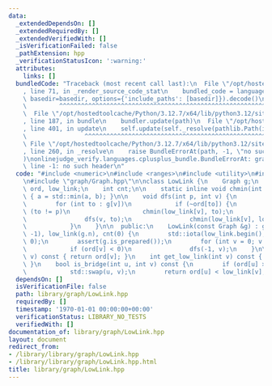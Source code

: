 ```yaml
---
data:
  _extendedDependsOn: []
  _extendedRequiredBy: []
  _extendedVerifiedWith: []
  _isVerificationFailed: false
  _pathExtension: hpp
  _verificationStatusIcon: ':warning:'
  attributes:
    links: []
  bundledCode: "Traceback (most recent call last):\n  File \"/opt/hostedtoolcache/Python/3.12.7/x64/lib/python3.12/site-packages/onlinejudge_verify/documentation/build.py\"\
    , line 71, in _render_source_code_stat\n    bundled_code = language.bundle(stat.path,\
    \ basedir=basedir, options={'include_paths': [basedir]}).decode()\n          \
    \         ^^^^^^^^^^^^^^^^^^^^^^^^^^^^^^^^^^^^^^^^^^^^^^^^^^^^^^^^^^^^^^^^^^^^^^^^^^^^^^^^^\n\
    \  File \"/opt/hostedtoolcache/Python/3.12.7/x64/lib/python3.12/site-packages/onlinejudge_verify/languages/cplusplus.py\"\
    , line 187, in bundle\n    bundler.update(path)\n  File \"/opt/hostedtoolcache/Python/3.12.7/x64/lib/python3.12/site-packages/onlinejudge_verify/languages/cplusplus_bundle.py\"\
    , line 401, in update\n    self.update(self._resolve(pathlib.Path(included), included_from=path))\n\
    \                ^^^^^^^^^^^^^^^^^^^^^^^^^^^^^^^^^^^^^^^^^^^^^^^^^^^^^^^^^\n \
    \ File \"/opt/hostedtoolcache/Python/3.12.7/x64/lib/python3.12/site-packages/onlinejudge_verify/languages/cplusplus_bundle.py\"\
    , line 260, in _resolve\n    raise BundleErrorAt(path, -1, \"no such header\"\
    )\nonlinejudge_verify.languages.cplusplus_bundle.BundleErrorAt: graph/Graph.hpp:\
    \ line -1: no such header\n"
  code: "#include <numeric>\n#include <ranges>\n#include <utility>\n#include <vector>\n\
    \n#include \"graph/Graph.hpp\"\n\nclass LowLink {\n    Graph g;\n    std::vector<int>\
    \ ord, low_link;\n    int cnt;\n\n    static inline void chmin(int &a, int b)\
    \ { a = std::min(a, b); }\n\n    void dfs(int p, int v) {\n        ord[v] = cnt++;\n\
    \        for (int to : g[v])\n            if (~ord[to]) {\n                if\
    \ (to != p)\n                    chmin(low_link[v], to);\n            } else {\n\
    \                dfs(v, to);\n                chmin(low_link[v], low_link[to]);\n\
    \            }\n    }\n\n  public:\n    LowLink(const Graph &g) : g(g), ord(g.n,\
    \ -1), low_link(g.n), cnt(0) {\n        std::iota(low_link.begin(), low_link.end(),\
    \ 0);\n        assert(g.is_prepared());\n        for (int v = 0; v < g.n; v++)\n\
    \            if (ord[v] < 0)\n                dfs(-1, v);\n    }\n\n    int get_ord(int\
    \ v) const { return ord[v]; }\n    int get_low_link(int v) const { return low_link[v];\
    \ }\n    bool is_bridge(int u, int v) const {\n        if (ord[u] > ord[v])\n\
    \            std::swap(u, v);\n        return ord[u] < low_link[v];\n    }\n};"
  dependsOn: []
  isVerificationFile: false
  path: library/graph/LowLink.hpp
  requiredBy: []
  timestamp: '1970-01-01 00:00:00+00:00'
  verificationStatus: LIBRARY_NO_TESTS
  verifiedWith: []
documentation_of: library/graph/LowLink.hpp
layout: document
redirect_from:
- /library/library/graph/LowLink.hpp
- /library/library/graph/LowLink.hpp.html
title: library/graph/LowLink.hpp
---
```

